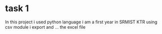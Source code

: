 # task 1

In this project i used python language
i am a first year in SRMIST KTR
using csv module i export and ... the excel file
